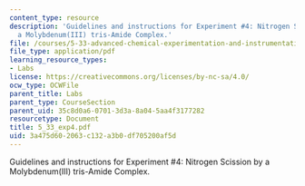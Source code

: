 ```yaml
---
content_type: resource
description: 'Guidelines and instructions for Experiment #4: Nitrogen Scission by
  a Molybdenum(III) tris-Amide Complex.'
file: /courses/5-33-advanced-chemical-experimentation-and-instrumentation-fall-2007/3a475d602063c132a3b0df705200af5d_5_33_exp4.pdf
file_type: application/pdf
learning_resource_types:
- Labs
license: https://creativecommons.org/licenses/by-nc-sa/4.0/
ocw_type: OCWFile
parent_title: Labs
parent_type: CourseSection
parent_uid: 35c8d0a6-0701-3d3a-8a04-5aa4f3177282
resourcetype: Document
title: 5_33_exp4.pdf
uid: 3a475d60-2063-c132-a3b0-df705200af5d
---
```

Guidelines and instructions for Experiment #4: Nitrogen Scission by a Molybdenum(III) tris-Amide Complex.